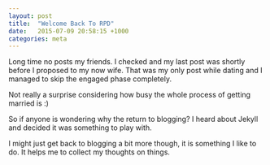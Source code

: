 ```yaml
---
layout: post
title:  "Welcome Back To RPD"
date:   2015-07-09 20:58:15 +1000
categories: meta
---
```


Long time no posts my friends. I checked and my last post was shortly before I proposed to my 
now wife. That was my only post while dating and I managed to skip the engaged phase completely.

Not really a surprise considering how busy the whole process of getting married is :)

So if anyone is wondering why the return to blogging? I heard about Jekyll and decided it was 
something to play with. 

I might just get back to blogging a bit more though, it is something I like to do. It helps me to 
collect my thoughts on things.
